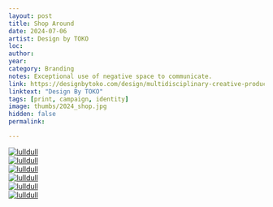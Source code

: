 ```yaml
---
layout: post
title: Shop Around
date: 2024-07-06
artist: Design by TOKO
loc: 
author: 
year: 
category: Branding
notes: Exceptional use of negative space to communicate.
link: https://designbytoko.com/design/multidisciplinary-creative-production-agency
linktext: "Design By TOKO"
tags: [print, campaign, identity]
image: thumbs/2024_shop.jpg
hidden: false
permalink:

---
```





<div class="post_image">
	<a href="{{ site.baseurl }}/images/posts/2024_shop/001.jpg" target="_blank">
	<img src="{{ site.baseurl }}/images/posts/2024_shop/001.jpg" alt="lulldull"></a>
</div>

<div class="post_image">
	<a href="{{ site.baseurl }}/images/posts/2024_shop/002.jpg" target="_blank">
	<img src="{{ site.baseurl }}/images/posts/2024_shop/002.jpg" alt="lulldull"></a>
</div>

<div class="post_image">
	<a href="{{ site.baseurl }}/images/posts/2024_shop/003.jpg" target="_blank">
	<img src="{{ site.baseurl }}/images/posts/2024_shop/003.jpg" alt="lulldull"></a>
</div>

<div class="post_image">
	<a href="{{ site.baseurl }}/images/posts/2024_shop/004.jpg" target="_blank">
	<img src="{{ site.baseurl }}/images/posts/2024_shop/004.jpg" alt="lulldull"></a>
</div>

<div class="post_image">
	<a href="{{ site.baseurl }}/images/posts/2024_shop/005.jpg" target="_blank">
	<img src="{{ site.baseurl }}/images/posts/2024_shop/005.jpg" alt="lulldull"></a>
</div>

<div class="post_image">
	<a href="{{ site.baseurl }}/images/posts/2024_shop/006.jpg" target="_blank">
	<img src="{{ site.baseurl }}/images/posts/2024_shop/006.jpg" alt="lulldull"></a>
</div>



